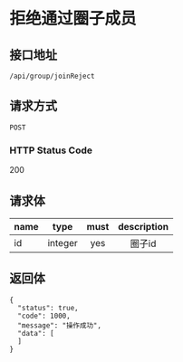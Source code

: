 # 拒绝通过圈子成员

## 接口地址

`/api/group/joinReject`

## 请求方式

`POST`

### HTTP Status Code

200

## 请求体

| name     | type     | must     | description |
|----------|:--------:|:--------:|:--------:|
| id   | integer   | yes     | 圈子id |


## 返回体

```json5
{
  "status": true,
  "code": 1000,
  "message": "操作成功",
  "data": [
  ]
}
``` 

